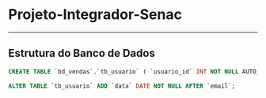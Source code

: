 # Projeto-Integrador-Senac
---
## Estrutura do Banco de Dados
```sql
CREATE TABLE `bd_vendas`.`tb_usuario` ( `usuario_id` INT NOT NULL AUTO_INCREMENT , `nome` VARCHAR(100) NOT NULL , `senha` VARCHAR(30) NOT NULL , `email` VARCHAR(60) NOT NULL , PRIMARY KEY (`usuario_id`)) ENGINE = InnoDB;

ALTER TABLE `tb_usuario` ADD `data` DATE NOT NULL AFTER `email`;
```